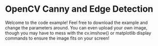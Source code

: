 # OpenCV Canny and Edge Detection
Welcome to the code example! Feel free to download the example and change the parameters around.
You can even upload your own image, though you may have to mess with the cv.imshow() or matplotlib display commands to ensure the image fits on your screen!

